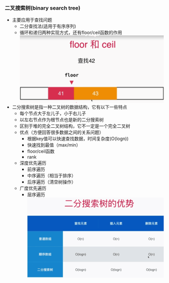 ### 二叉搜索树(binary search tree)
+ 主要应用于查找问题  
	* 二分查找法(适用于有序序列)   
	* 循环和递归两种实现方式，还有floor/ceil函数的作用  
	![floor/ceil函数](./../../source/binarysearch.png)  
+ 二分搜索树是指一种二叉树的数据结构，它有以下一些特点    
	* 每个节点大于左儿子，小于右儿子  
	* 以左右节点作为根节点也是新的二分搜索树  
	* 区别于堆的完全二叉树结构，它不一定是一个完全二叉树  
	* 优点（方便回答很多数据之间的关系问题）  
		+ 根据key值可以快速查找数据，时间复杂度(O(logn))  
		+ 快速找到最值（max/min）  
		+ floor/ceil函数  
		+ rank    
	* 深度优先遍历  
		+ 前序遍历  
		+ 中序遍历（相当于排序）  
		+ 后序遍历（清空树操作）  
	* 广度优先遍历  
		+ 层序遍历  
![二分搜索树](./../../source/binarySearchTree.png)